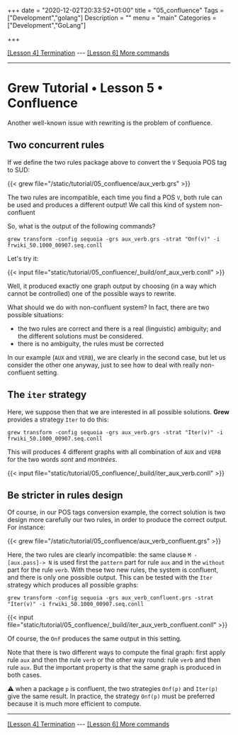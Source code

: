 +++
date = "2020-12-02T20:33:52+01:00"
title = "05_confluence"
Tags = ["Development","golang"]
Description = ""
menu = "main"
Categories = ["Development","GoLang"]

+++

[[Lesson 4] Termination](../04_terminaison) --- [[Lesson 6] More commands](../06_more_commands)

---

# Grew Tutorial • Lesson 5 • Confluence

Another well-known issue with rewriting is the problem of confluence.

## Two concurrent rules

If we define the two rules package above to convert the `V` Sequoia POS tag to SUD:

{{< grew file="/static/tutorial/05_confluence/aux_verb.grs" >}}

The two rules are incompatible, each time you find a POS `V`, both rule can be used and produces a different output!
We call this kind of system non-confluent

So, what is the output of the following commands?
```
grew transform -config sequoia -grs aux_verb.grs -strat "Onf(v)" -i frwiki_50.1000_00907.seq.conll
```

Let's try it:

{{< input file="static/tutorial/05_confluence/_build/onf_aux_verb.conll" >}}

Well, it produced exactly one graph output by choosing (in a way which cannot be controlled) one of the possible ways to rewrite.

What should we do with non-confluent system?
In fact, there are two possible situations:

 * the two rules are correct and there is a real (linguistic) ambiguity; and the different solutions must be considered.
 * there is no ambiguity, the rules must be corrected

In our example (`AUX` and `VERB`), we are clearly in the second case, but let us consider the other one anyway, just to see how to deal with really non-confluent setting.

## The `iter` strategy

Here, we suppose then that we are interested in all possible solutions.
**Grew** provides a strategy `Iter` to do this:

```
grew transform -config sequoia -grs aux_verb.grs -strat "Iter(v)" -i frwiki_50.1000_00907.seq.conll
```

This will produces 4 different graphs with all combination of `AUX` and `VERB` for the two words *sont* and *montrées*.

{{< input file="static/tutorial/05_confluence/_build/iter_aux_verb.conll" >}}

## Be stricter in rules design

Of course, in our POS tags conversion example, the correct solution is two design more carefully our two rules, in order to produce the correct output. For instance:

{{< grew file="/static/tutorial/05_confluence/aux_verb_confluent.grs" >}}

Here, the two rules are clearly incompatible: the same clause `M -[aux.pass]-> N` is used first the `pattern` part for rule `aux` and in the `without` part for the rule `verb`.
With these two new rules, the system is confluent, and there is only one possible output.
This can be tested with the `Iter` strategy which produces all possible graphs:

```
grew transform -config sequoia -grs aux_verb_confluent.grs -strat "Iter(v)" -i frwiki_50.1000_00907.seq.conll
```

{{< input file="static/tutorial/05_confluence/_build/iter_aux_verb_confluent.conll" >}}

Of course, the `Onf` produces the same output in this setting.

Note that there is two different ways to compute the final graph: first apply rule `aux` and then the rule `verb` or the other way round: rule `verb` and then rule `aux`. But the important property is that the same graph is produced in both cases.

:warning: when a package `p` is confluent, the two strategies `Onf(p)` and `Iter(p)` give the same result. In practice, the strategy `Onf(p)` must be preferred because it is much more efficient to compute.

---

[[Lesson 4] Termination](../04_terminaison) --- [[Lesson 6] More commands](../06_more_commands)
